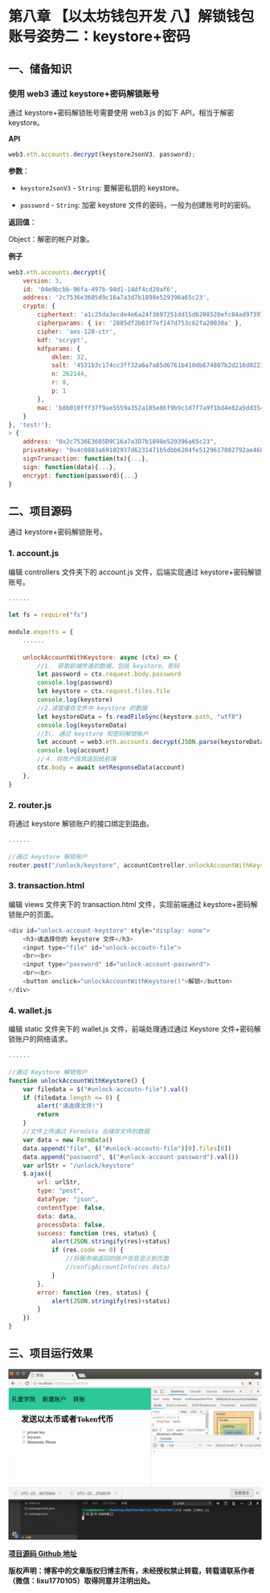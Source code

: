 # 第八章 【以太坊钱包开发 八】解锁钱包账号姿势二：keystore+密码

## 一、储备知识

### 使用 web3 通过 keystore+密码解锁账号

通过 keystore+密码解锁账号需要使用 web3.js 的如下 API，相当于解密 keystore。

**API**

```js
web3.eth.accounts.decrypt(keystoreJsonV3, password);
```

**参数**：

*   `keystoreJsonV3` - `String`: 要解密私钥的 keystore。

*   `password` - `String`: 加密 keystore 文件的密码，一般为创建账号时的密码。

**返回值**：

Object：解密的帐户对象。

**例子**

```js
web3.eth.accounts.decrypt({
    version: 3,
    id: '04e9bcbb-96fa-497b-94d1-14df4cd20af6',
    address: '2c7536e3605d9c16a7a3d7b1898e529396a65c23',
    crypto: {
        ciphertext: 'a1c25da3ecde4e6a24f3697251dd15d6208520efc84ad97397e906e6df24d251',
        cipherparams: { iv: '2885df2b63f7ef247d753c82fa20038a' },
        cipher: 'aes-128-ctr',
        kdf: 'scrypt',
        kdfparams: {
            dklen: 32,
            salt: '4531b3c174cc3ff32a6a7a85d6761b410db674807b2d216d022318ceee50be10',
            n: 262144,
            r: 8,
            p: 1
        },
        mac: 'b8b010fff37f9ae5559a352a185e86f9b9c1d7f7a9f1bd4e82a5dd35468fc7f6'
    }
}, 'test!');
> {
    address: "0x2c7536E3605D9C16a7a3D7b1898e529396a65c23",
    privateKey: "0x4c0883a69102937d6231471b5dbb6204fe5129617082792ae468d01a3f362318",
    signTransaction: function(tx){...},
    sign: function(data){...},
    encrypt: function(password){...}
}
```

## 二、项目源码

通过 keystore+密码解锁账号。

### 1\. account.js

编辑 controllers 文件夹下的 account.js 文件，后端实现通过 keystore+密码解锁账号。

```js
......

let fs = require("fs")

module.exports = {
    ......

    unlockAccountWithKeystore: async (ctx) => {
        //1.　获取前端传递的数据，包括 keystore、密码
        let password = ctx.request.body.password
        console.log(password)
        let keystore = ctx.request.files.file
        console.log(keystore)
        //2.读取缓存文件中 keystore 的数据
        let keystoreData = fs.readFileSync(keystore.path, "utf8")
        console.log(keystoreData)
        //3\. 通过 keystore 和密码解锁账户
        let account = web3.eth.accounts.decrypt(JSON.parse(keystoreData), password)
        console.log(account)
        //４．将账户信息返回给前端
        ctx.body = await setResponseData(account)
    },
} 
```

### 2\. router.js

将通过 keystore 解锁账户的接口绑定到路由。

```js
......

//通过 keystore 解锁账户
router.post("/unlock/keystore", accountController.unlockAccountWithKeystore)
```

### 3\. transaction.html

编辑 views 文件夹下的 transaction.html 文件，实现前端通过 keystore+密码解锁账户的页面。

```js
<div id="unlock-account-keystore" style="display: none">
    <h3>请选择你的 keystore 文件</h3>
    <input type="file" id="unlock-accoutn-file">
    <br><br>
    <input type="password" id="unlock-account-password">
    <br><br>
    <button onclick="unlockAccountWithKeystore()">解锁</button>
</div>
```

### 4\. wallet.js

编辑 static 文件夹下的 wallet.js 文件，前端处理通过通过 Keystore 文件+密码解锁账户的网络请求。

```js
......

//通过 Keystore 解锁账户
function unlockAccountWithKeystore() {
    var filedata = $("#unlock-accoutn-file").val()
    if (filedata.length <= 0) {
        alert("请选择文件!")
        return
    }
    //文件上传通过 Formdata 去储存文件的数据
    var data = new FormData()
    data.append("file", $("#unlock-accoutn-file")[0].files[0])
    data.append("password", $("#unlock-account-password").val())
    var urlStr = "/unlock/keystore"
    $.ajax({
        url: urlStr,
        type: "post",
        dataType: "json",
        contentType: false,
        data: data,
        processData: false,
        success: function (res, status) {
            alert(JSON.stringify(res)+status)
            if (res.code == 0) {
                //将服务端返回的账户信息显示到页面
                //configAccountInfo(res.data)
            } 
        },
        error: function (res, status) {
            alert(JSON.stringify(res)+status)
        }
    })
}
```

## 三、项目运行效果

![2018-09-25 15.22.40](img/65cf578c5a5b4a53c982f8aacc8d3c24.jpg)

**[项目源码 Github 地址](https://github.com/lixuCode/MyEtherWallet)**

**版权声明：博客中的文章版权归博主所有，未经授权禁止转载，转载请联系作者（微信：lixu1770105）取得同意并注明出处。**